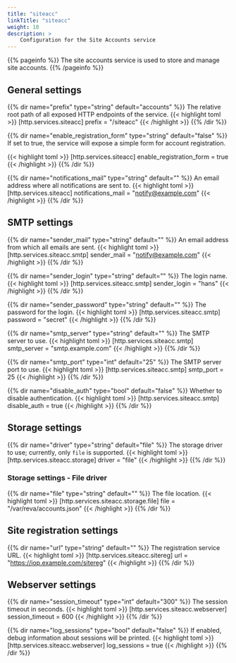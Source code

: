 ```yaml
---
title: "siteacc"
linkTitle: "siteacc"
weight: 10
description: >
    Configuration for the Site Accounts service
---
```


{{% pageinfo %}}
The site accounts service is used to store and manage site accounts.
{{% /pageinfo %}}

## General settings
{{% dir name="prefix" type="string" default="accounts" %}}
The relative root path of all exposed HTTP endpoints of the service.
{{< highlight toml >}}
[http.services.siteacc]
prefix = "/siteacc"
{{< /highlight >}}
{{% /dir %}}

{{% dir name="enable_registration_form" type="string" default="false" %}}
If set to true, the service will expose a simple form for account registration.

{{< highlight toml >}}
[http.services.siteacc]
enable_registration_form = true
{{< /highlight >}}
{{% /dir %}}

{{% dir name="notifications_mail" type="string" default="" %}}
An email address where all notifications are sent to.
{{< highlight toml >}}
[http.services.siteacc]
notifications_mail = "notify@example.com"
{{< /highlight >}}
{{% /dir %}}

## SMTP settings
{{% dir name="sender_mail" type="string" default="" %}}
An email address from which all emails are sent.
{{< highlight toml >}}
[http.services.siteacc.smtp]
sender_mail = "notify@example.com"
{{< /highlight >}}
{{% /dir %}}

{{% dir name="sender_login" type="string" default="" %}}
The login name.
{{< highlight toml >}}
[http.services.siteacc.smtp]
sender_login = "hans"
{{< /highlight >}}
{{% /dir %}}

{{% dir name="sender_password" type="string" default="" %}}
The password for the login.
{{< highlight toml >}}
[http.services.siteacc.smtp]
password = "secret"
{{< /highlight >}}
{{% /dir %}}

{{% dir name="smtp_server" type="string" default="" %}}
The SMTP server to use.
{{< highlight toml >}}
[http.services.siteacc.smtp]
smtp_server = "smtp.example.com"
{{< /highlight >}}
{{% /dir %}}

{{% dir name="smtp_port" type="int" default="25" %}}
The SMTP server port to use.
{{< highlight toml >}}
[http.services.siteacc.smtp]
smtp_port = 25
{{< /highlight >}}
{{% /dir %}}

{{% dir name="disable_auth" type="bool" default="false" %}}
Whether to disable authentication.
{{< highlight toml >}}
[http.services.siteacc.smtp]
disable_auth = true
{{< /highlight >}}
{{% /dir %}}

## Storage settings
{{% dir name="driver" type="string" default="file" %}}
The storage driver to use; currently, only `file` is supported.
{{< highlight toml >}}
[http.services.siteacc.storage]
driver = "file"
{{< /highlight >}}
{{% /dir %}}

### Storage settings - File driver
{{% dir name="file" type="string" default="" %}}
The file location.
{{< highlight toml >}}
[http.services.siteacc.storage.file]
file = "/var/reva/accounts.json"
{{< /highlight >}}
{{% /dir %}}

## Site registration settings
{{% dir name="url" type="string" default="" %}}
The registration service URL.
{{< highlight toml >}}
[http.services.siteacc.sitereg]
url = "https://iop.example.com/sitereg"
{{< /highlight >}}
{{% /dir %}}

## Webserver settings
{{% dir name="session_timeout" type="int" default="300" %}}
The session timeout in seconds.
{{< highlight toml >}}
[http.services.siteacc.webserver]
session_timeout = 600
{{< /highlight >}}
{{% /dir %}}

{{% dir name="log_sessions" type="bool" default="false" %}}
If enabled, debug information about sessions will be printed.
{{< highlight toml >}}
[http.services.siteacc.webserver]
log_sessions = true
{{< /highlight >}}
{{% /dir %}}
